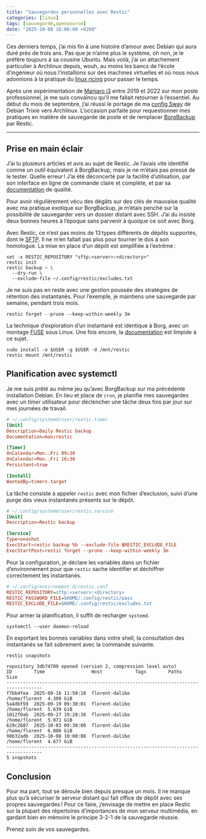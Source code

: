 ```yaml
---
title: "Sauvegardes personnelles avec Restic"
categories: [linux]
tags: [sauvegarde,opensource]
date: "2025-10-08 16:00:00 +0200"
---
```


Ces derniers temps, j’ai mis fin à une histoire d’amour avec Debian qui aura
duré près de trois ans. Pas que je n’aime plus le système, oh non, je le préfère
toujours à sa cousine Ubuntu. Mais voilà, j’ai un attachement particulier à
Archlinux depuis, wouh, au moins les bancs de l’école d’ingénieur où nous
l’installions sur des machines virtuelles et où nous nous adonnions à la
pratique du [linux ricing][1] pour passer le temps.

[1]: https://github.com/fosslife/awesome-ricing

Après une expérimentation de [Manjaro i3][2] entre 2019 et 2022 sur mon poste
professionnel, je me suis convaincu qu’il me fallait retourner à l’essentiel. Au
début du mois de septembre, j’ai réussi le portage de ma [config Sway][3] de
Debian Trixie vers Archlinux. L’occasion parfaite pour requestionner mes
pratiques en matière de sauvegarde de poste et de remplacer [BorgBackup][4] par
Restic.

[2]: https://manjaro.org/
[3]: https://gitlab.com/fljdin/dotfiles/-/tree/main/sway
[4]: /2021/08/24/borg-ou-la-sauvegarde-facile/

<!--more-->

---

## Prise en main éclair

J’ai lu plusieurs articles et avis au sujet de Restic. Je l’avais vite identifié
comme un outil équivalent à BorgBackup, mais je ne m’étais pas pressé de le
tester. Quelle erreur ! J’ai été déconcerté par la facilité d’utilisation, par
son interface en ligne de commande claire et complète, et par sa
[documentation][5] de qualité.

[5]: https://restic.readthedocs.io/en/stable/010_introduction.html

Pour avoir régulièrement vécu des dégâts sur des clés de mauvaise qualité avec
ma pratique exotique sur BorgBackup, je m’étais penché sur la possibilité de
sauvegarder vers un dossier distant avec SSH. J’ai du insisté deux bonnes heures
à l’époque sans parvenir à quoique ce soit avec Borg.

Avec Restic, ce n’est pas moins de 13 types différents de dépôts supportés, dont
le [SFTP][6]. Il ne m’en fallait pas plus pour tourner le dos à son homologue. La
mise en place d’un dépôt est simplifiée à l’extrême :

[6]: https://restic.readthedocs.io/en/stable/030_preparing_a_new_repo.html#sftp

```fish
set -x RESTIC_REPOSITORY "sftp:<server>:<directory>"
restic init
restic backup ~ \
  --dry-run \
  --exclude-file ~/.config/restic/excludes.txt
```

Je ne suis pas en reste avec une gestion poussée des stratégies de rétention des
instantanés. Pour l’exemple, je maintiens une sauvegarde par semaine, pendant
trois mois.

```fish
restic forget --prune --keep-within-weekly 3m
```

La technique d’exploration d’un instantané est identique à Borg, avec un montage
[FUSE][7] sous Linux. Une fois encore, la [documentation][8] est limpide à ce
sujet.

[7]: https://www.kernel.org/doc/html/latest/filesystems/fuse.html
[8]: https://restic.readthedocs.io/en/stable/050_restore.html#restore-using-mount

```fish
sudo install -o $USER -g $USER -d /mnt/restic
restic mount /mnt/restic
```

## Planification avec systemctl

Je me suis prêté au même jeu qu’avec BorgBackup sur ma précédente installation
Debian. En lieu et place de `cron`, je planifie mes sauvegardes avec un _timer_
utilisateur pour déclencher une tâche deux fois par jour sur mes journées de
travail.

```toml
# ~/.config/systemd/user/restic.timer
[Unit]
Description=Daily Restic backup
Documentation=man:restic

[Timer]
OnCalendar=Mon..Fri 09:30
OnCalendar=Mon..Fri 16:30
Persistent=true

[Install]
WantedBy=timers.target
```

La tâche consiste à appeler `restic` avec mon fichier d’exclusion, suivi d’une
purge des vieux instantanés présents sur le dépôt.

```toml
# ~/.config/systemd/user/restic.service
[Unit]
Description=Restic backup

[Service]
Type=oneshot
ExecStart=restic backup %h --exclude-file $RESTIC_EXCLUDE_FILE
ExecStartPost=restic forget --prune --keep-within-weekly 3m
```

Pour la configuration, je déclare les variables dans un fichier d’environnement
pour que `restic` sache identifier et déchiffrer correctement les instantanés.

```ini
# ~/.config/environment.d/restic.conf
RESTIC_REPOSITORY=sftp:<server>:<directory>
RESTIC_PASSWORD_FILE=$HOME/.config/restic/pass
RESTIC_EXCLUDE_FILE=$HOME/.config/restic/excludes.txt
```

Pour armer la planification, il suffit de recharger `systemd`.

```fish
systemctl --user daemon-reload
```

En exportant les bonnes variables dans votre shell, la consultation des
instantanés se fait sobrement avec la commande suivante.

```fish
restic snapshots
```
```console
repository 3db74709 opened (version 2, compression level auto)
ID        Time                 Host            Tags        Paths          Size
-----------------------------------------------------------------------------------
f7bb4fea  2025-09-16 11:50:18  florent-dalibo              /home/florent  4.309 GiB
5a4dbf59  2025-09-19 09:30:01  florent-dalibo              /home/florent  5.639 GiB
1012f0ab  2025-09-27 19:28:38  florent-dalibo              /home/florent  5.871 GiB
629c2687  2025-10-03 09:30:00  florent-dalibo              /home/florent  6.006 GiB
98b32adb  2025-10-08 10:00:08  florent-dalibo              /home/florent  4.677 GiB
-----------------------------------------------------------------------------------
5 snapshots
```

## Conclusion

Pour ma part, tout se déroule bien depuis presque un mois. Il ne manque plus
qu’à sécuriser le serveur distant qui fait office de dépôt avec ses propres
sauvegardes ! Pour ce faire, j’envisage de mettre en place Restic sur la plupart
des répertoires d’importances de mon serveur multimédia, en gardant bien en
mémoire le principe 3-2-1 de la sauvegarde réussie.

Prenez soin de vos sauvegardes.
